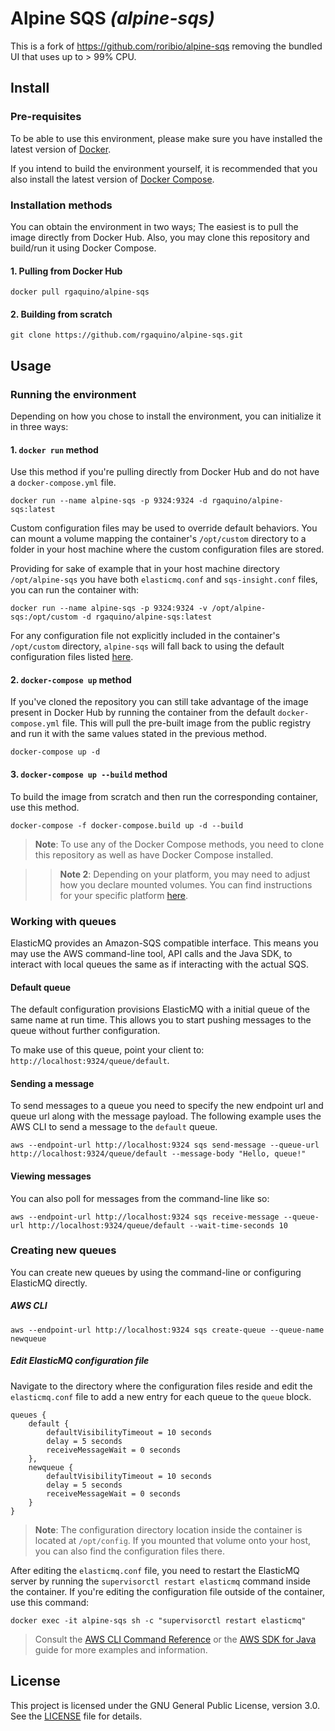 # Alpine SQS _(alpine-sqs)_

This is a fork of https://github.com/roribio/alpine-sqs removing the bundled UI that uses up to > 99% CPU.

## Install
### Pre-requisites

To be able to use this environment, please make sure you have installed the latest version of [Docker](https://docs.docker.com/engine/installation/). 

If you intend to build the environment yourself, it is recommended that you also install the latest version of [Docker Compose](https://docs.docker.com/compose/install/).

### Installation methods
You can obtain the environment in two ways; The easiest is to pull the image directly from Docker Hub. Also, you may clone this repository and build/run it using Docker Compose.
#### 1. Pulling from Docker Hub
```
docker pull rgaquino/alpine-sqs
```
#### 2. Building from scratch
```
git clone https://github.com/rgaquino/alpine-sqs.git
```
## Usage
### Running the environment
Depending on how you chose to install the environment, you can initialize it in three ways:

#### 1. `docker run` method
Use this method if you're pulling directly from Docker Hub and do not have a `docker-compose.yml` file.

```
docker run --name alpine-sqs -p 9324:9324 -d rgaquino/alpine-sqs:latest
```

Custom configuration files may be used to override default behaviors. You can mount a volume mapping the container's `/opt/custom` directory to a folder in your host machine where the custom configuration files are stored.

Providing for sake of example that in your host machine directory `/opt/alpine-sqs` you have both `elasticmq.conf` and `sqs-insight.conf` files, you can run the container with:

```
docker run --name alpine-sqs -p 9324:9324 -v /opt/alpine-sqs:/opt/custom -d rgaquino/alpine-sqs:latest
```

For any configuration file not explicitly included in the container's `/opt/custom` directory, `alpine-sqs` will fall back to using the default configuration files listed [here](https://github.com/rgaqui/alpine-sqs/tree/master/opt).

#### 2. `docker-compose up` method
If you've cloned the repository you can still take advantage of the image present in Docker Hub by running the container from the default `docker-compose.yml` file. This will pull the pre-built image from the public registry and run it with the same values stated in the previous method.

```
docker-compose up -d
```

#### 3. `docker-compose up --build` method
To build the image from scratch and then run the corresponding container, use this method.

```
docker-compose -f docker-compose.build up -d --build
```

> **Note**: To use any of the Docker Compose methods, you need to clone this repository as well as have Docker Compose installed.

>> **Note 2**: Depending on your platform, you may need to adjust how you declare mounted volumes. You can find instructions for your specific platform [here](https://github.com/roribio/alpine-sqs/wiki/Sharing-files-with-host-machine).

### Working with queues
ElasticMQ provides an Amazon-SQS compatible interface. This means you may use the AWS command-line tool, API calls and the Java SDK, to interact with local queues the same as if interacting with the actual SQS.

#### Default queue
The default configuration provisions ElasticMQ with a initial queue of the same name at run time. This allows you to start pushing messages to the queue without further configuration. 

To make use of this queue, point your client to: `http://localhost:9324/queue/default`.

#### Sending a message
To send messages to a queue you need to specify the new endpoint url and queue url along with the message payload. The following example uses the AWS CLI to send a message to the `default` queue. 

```
aws --endpoint-url http://localhost:9324 sqs send-message --queue-url http://localhost:9324/queue/default --message-body "Hello, queue!"
```

#### Viewing messages

You can also poll for messages from the command-line like so:

```
aws --endpoint-url http://localhost:9324 sqs receive-message --queue-url http://localhost:9324/queue/default --wait-time-seconds 10
```

### Creating new queues
You can create new queues by using the command-line or configuring ElasticMQ directly.

##### AWS CLI
```
aws --endpoint-url http://localhost:9324 sqs create-queue --queue-name newqueue
```

##### Edit ElasticMQ configuration file
Navigate to the directory where the configuration files reside and edit the `elasticmq.conf` file to add a new entry for each queue to the `queue` block.

```
queues {
    default {
        defaultVisibilityTimeout = 10 seconds
        delay = 5 seconds
        receiveMessageWait = 0 seconds
    },
    newqueue {
        defaultVisibilityTimeout = 10 seconds
        delay = 5 seconds
        receiveMessageWait = 0 seconds
    }
}
```

> **Note**: The configuration directory location inside the container is located at `/opt/config`. If you mounted that volume onto your host, you can also find the configuration files there.

After editing the `elasticmq.conf` file, you need to restart the ElasticMQ server by running the `supervisorctl restart elasticmq` command inside the container. If you're editing the configuration file outside of the container, use this command: 

```
docker exec -it alpine-sqs sh -c "supervisorctl restart elasticmq"
``` 

> Consult the [AWS CLI Command Reference](http://docs.aws.amazon.com/cli/latest/reference/sqs/index.html#cli-aws-sqs) or the [AWS SDK for Java](http://docs.aws.amazon.com/sdk-for-java/v1/developer-guide/examples-sqs-message-queues.html) guide for more examples and information.

## License

This project is licensed under the GNU General Public License, version 3.0. See the [LICENSE](./LICENSE) file for details.
